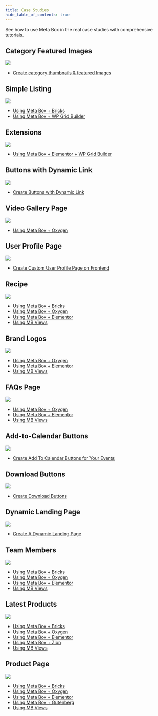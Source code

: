 ```yaml
---
title: Case Studies
hide_table_of_contents: true
---
```


See how to use Meta Box in the real case studies with comprehensive tutorials.

<div className="category_wrap">
	<div className="tutorials_category">
		<div className="items">
			<h2 className="items_heading">Category Featured Images</h2>
			<img src="/tutorials/case-1.png"/>
			<ul>
				<li><a href="">Create category thumbnails & featured Images</a></li>
			</ul>
		</div>
		<div className="items">
			<h2 className="items_heading">Simple Listing</h2>
			<img src="/tutorials/case-2.png"/>
			<ul>
				<li><a href="">Using Meta Box + Bricks</a></li>
				<li><a href="">Using Meta Box + WP Grid Builder</a></li>
			</ul>
		</div>
		<div className="items">
			<h2 className="items_heading">Extensions</h2>
			<img src="/tutorials/case-3.png"/>
			<ul>
				<li><a href="">Using Meta Box + Elementor + WP Grid Builder</a></li>
			</ul>
		</div>
		 <div className="items">
			<h2 className="items_heading">Buttons with Dynamic Link</h2>
			<img src="/tutorials/case-4.png"/>
			<ul>
				<li><a href="">Create Buttons with Dynamic Link</a></li>
			</ul>
		</div>
		<div className="items">
			<h2 className="items_heading">Video Gallery Page</h2>
			<img src="/tutorials/case-5.png"/>
			<ul>
				<li><a href="">Using Meta Box + Oxygen</a></li>
			</ul>
		</div>
		<div className="items">
			<h2 className="items_heading">User Profile Page</h2>
			<img src="/tutorials/case-6.png"/>
			<ul>
				<li><a href="">Create Custom User Profile Page on Frontend</a></li>
			</ul>
		</div>
		<div className="items">
			<h2 className="items_heading">Recipe</h2>
			<img src="/tutorials/case-7.png"/>
			<ul>
				<li><a href="">Using Meta Box + Bricks</a></li>
				<li><a href="">Using Meta Box + Oxygen</a></li>
				<li><a href="">Using Meta Box + Elementor</a></li>
				<li><a href="">Using MB Views</a></li>
			</ul>
		</div>
		<div className="items">
			<h2 className="items_heading">Brand Logos</h2>
			<img src="/tutorials/case-8.png"/>
			<ul>
				<li><a href="">Using Meta Box + Oxygen</a></li>
				<li><a href="">Using Meta Box + Elementor</a></li>
				<li><a href="">Using MB Views</a></li>
			</ul>
		</div>
		<div className="items">
			<h2 className="items_heading">FAQs Page</h2>
			<img src="/tutorials/case-9.png"/>
			<ul>
				<li><a href="">Using Meta Box + Oxygen</a></li>
				<li><a href="">Using Meta Box + Elementor</a></li>
				<li><a href="">Using MB Views</a></li>
			</ul>
		</div>
		<div className="items">
			<h2 className="items_heading">Add-to-Calendar Buttons</h2>
			<img src="/tutorials/case-10.png"/>
			<ul>
				<li><a href="">Create Add To Calendar Buttons for Your Events</a></li>
			</ul>
		</div>
		<div className="items">
			<h2 className="items_heading">Download Buttons</h2>
			<img src="/tutorials/case-11.png"/>
			<ul>
				<li><a href="">Create Download Buttons</a></li>
			</ul>
		</div>
		<div className="items">
			<h2 className="items_heading">Dynamic Landing Page</h2>
			<img src="/tutorials/case-12.png"/>
			<ul>
				<li><a href="">Create A Dynamic Landing Page</a></li>
			</ul>
		</div>
		<div className="items">
			<h2 className="items_heading">Team Members</h2>
			<img src="/tutorials/case-13.png"/>
			<ul>
				<li><a href="">Using Meta Box + Bricks</a></li>
				<li><a href="">Using Meta Box + Oxygen</a></li>
				<li><a href="">Using Meta Box + Elementor</a></li>
				<li><a href="">Using MB Views</a></li>
			</ul>
		</div>
		<div className="items">
			<h2 className="items_heading">Latest Products</h2>
			<img src="/tutorials/case-14.png"/>
			<ul>
				<li><a href="">Using Meta Box + Bricks</a></li>
				<li><a href="">Using Meta Box + Oxygen</a></li>
				<li><a href="">Using Meta Box + Elementor</a></li>
				<li><a href="">Using Meta Box + Zion</a></li>
				<li><a href="">Using MB Views</a></li>
			</ul>
		</div>
		<div className="items">
			<h2 className="items_heading">Product Page</h2>
			<img src="/tutorials/case-15.png"/>
			<ul>
				<li><a href="">Using Meta Box + Bricks</a></li>
				<li><a href="">Using Meta Box + Oxygen</a></li>
				<li><a href="">Using Meta Box + Elementor</a></li>
				<li><a href="">Using Meta Box + Gutenberg</a></li>
				<li><a href="">Using MB Views</a></li>
			</ul>
		</div>
	</div>
</div>
